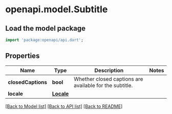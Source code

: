 # openapi.model.Subtitle

## Load the model package
```dart
import 'package:openapi/api.dart';
```

## Properties
Name | Type | Description | Notes
------------ | ------------- | ------------- | -------------
**closedCaptions** | **bool** | Whether closed captions are available for the subtitle. | 
**locale** | [**Locale**](Locale.md) |  | 

[[Back to Model list]](../README.md#documentation-for-models) [[Back to API list]](../README.md#documentation-for-api-endpoints) [[Back to README]](../README.md)


